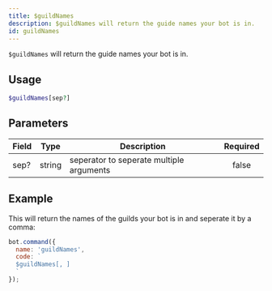 ```yaml
---
title: $guildNames 
description: $guildNames will return the guide names your bot is in.
id: guildNames
---
```


`$guildNames` will return the guide names your bot is in.

## Usage

```php
$guildNames[sep?]
```

## Parameters 


| Field | Type   | Description                              | Required |
| ----- | ------ | ---------------------------------------- |:--------:|
| sep?  | string | seperator to seperate multiple arguments |    false    |


## Example

This will return the names of the guilds your bot is in and seperate it by a comma:

```javascript
bot.command({
  name: 'guildNames',
  code: `
  $guildNames[, ]
  `
});
```

